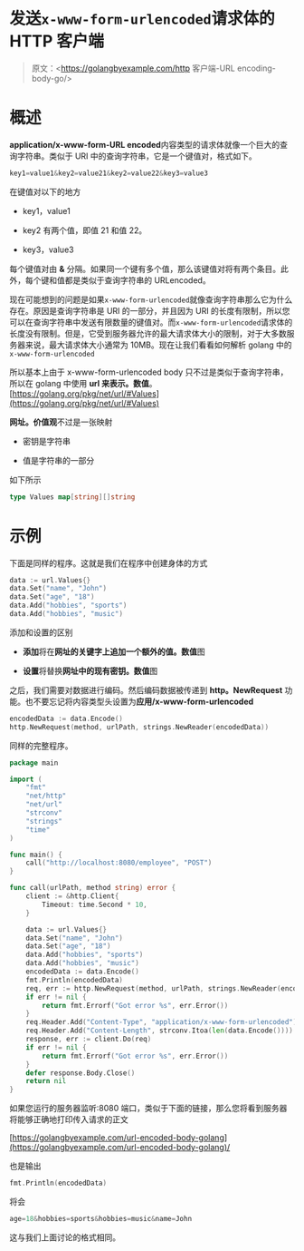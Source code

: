 # 发送`x-www-form-urlencoded`请求体的 HTTP 客户端

> 原文：<https://golangbyexample.com/http 客户端-URL encoding-body-go/>

# **概述**

**application/x-www-form-URL encoded**内容类型的请求体就像一个巨大的查询字符串。类似于 URI 中的查询字符串，它是一个键值对，格式如下。

```go
key1=value1&key2=value21&key2=value22&key3=value3
```

在键值对以下的地方

*   key1，value1

*   key2 有两个值，即值 21 和值 22。

*   key3，value3

每个键值对由 **&** 分隔。如果同一个键有多个值，那么该键值对将有两个条目。此外，每个键和值都是类似于查询字符串的 URLencoded。

现在可能想到的问题是如果`x-www-form-urlencoded`就像查询字符串那么它为什么存在。原因是查询字符串是 URI 的一部分，并且因为 URI 的长度有限制，所以您可以在查询字符串中发送有限数量的键值对。而`x-www-form-urlencoded`请求体的长度没有限制。但是，它受到服务器允许的最大请求体大小的限制，对于大多数服务器来说，最大请求体大小通常为 10MB。现在让我们看看如何解析 golang 中的`x-www-form-urlencoded`

所以基本上由于 x-www-form-urlencoded body 只不过是类似于查询字符串，所以在 golang 中使用 **url 来表示。数值**。[https://golang.org/pkg/net/url/#Values](https://golang.org/pkg/net/url/#Values)

**网址。价值观**不过是一张映射

*   密钥是字符串

*   值是字符串的一部分

如下所示

```go
type Values map[string][]string
```

# **示例**

下面是同样的程序。这就是我们在程序中创建身体的方式

```go
data := url.Values{}
data.Set("name", "John")
data.Set("age", "18")
data.Add("hobbies", "sports")
data.Add("hobbies", "music")
```

添加和设置的区别

*   **添加**将在**网址的关键字上追加一个额外的值。数值**图

*   **设置**将替换**网址中的现有密钥。数值**图

之后，我们需要对数据进行编码。然后编码数据被传递到 **http。NewRequest** 功能。也不要忘记将内容类型头设置为**应用/x-www-form-urlencoded**

```go
encodedData := data.Encode()
http.NewRequest(method, urlPath, strings.NewReader(encodedData))
```

同样的完整程序。

```go
package main

import (
	"fmt"
	"net/http"
	"net/url"
	"strconv"
	"strings"
	"time"
)

func main() {
	call("http://localhost:8080/employee", "POST")
}

func call(urlPath, method string) error {
	client := &http.Client{
		Timeout: time.Second * 10,
	}

	data := url.Values{}
	data.Set("name", "John")
	data.Set("age", "18")
	data.Add("hobbies", "sports")
	data.Add("hobbies", "music")
	encodedData := data.Encode()
	fmt.Println(encodedData)
	req, err := http.NewRequest(method, urlPath, strings.NewReader(encodedData))
	if err != nil {
		return fmt.Errorf("Got error %s", err.Error())
	}
	req.Header.Add("Content-Type", "application/x-www-form-urlencoded")
	req.Header.Add("Content-Length", strconv.Itoa(len(data.Encode())))
	response, err := client.Do(req)
	if err != nil {
		return fmt.Errorf("Got error %s", err.Error())
	}
	defer response.Body.Close()
	return nil
}
```

如果您运行的服务器监听:8080 端口，类似于下面的链接，那么您将看到服务器将能够正确地打印传入请求的正文

[https://golangbyexample.com/url-encoded-body-golang](https://golangbyexample.com/url-encoded-body-golang)/

也是输出

```go
fmt.Println(encodedData)
```

将会

```go
age=18&hobbies=sports&hobbies=music&name=John
```

这与我们上面讨论的格式相同。